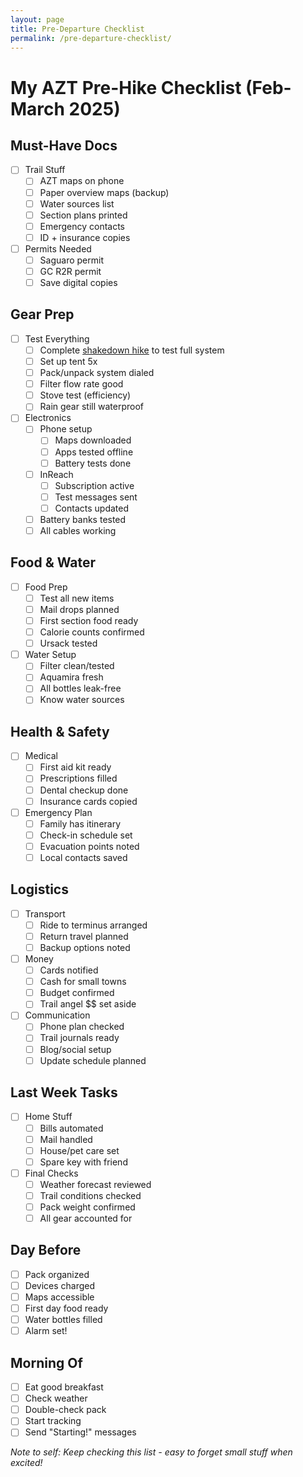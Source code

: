 ```yaml
---
layout: page
title: Pre-Departure Checklist
permalink: /pre-departure-checklist/
---
```


# My AZT Pre-Hike Checklist (Feb-March 2025)

## Must-Have Docs
- [ ] Trail Stuff
  - [ ] AZT maps on phone
  - [ ] Paper overview maps (backup)
  - [ ] Water sources list
  - [ ] Section plans printed
  - [ ] Emergency contacts
  - [ ] ID + insurance copies

- [ ] Permits Needed
  - [ ] Saguaro permit
  - [ ] GC R2R permit
  - [ ] Save digital copies

## Gear Prep
- [ ] Test Everything
  - [ ] Complete [shakedown hike](/shakedown-hikes/) to test full system
  - [ ] Set up tent 5x
  - [ ] Pack/unpack system dialed
  - [ ] Filter flow rate good
  - [ ] Stove test (efficiency)
  - [ ] Rain gear still waterproof

- [ ] Electronics
  - [ ] Phone setup
    - [ ] Maps downloaded
    - [ ] Apps tested offline
    - [ ] Battery tests done
  - [ ] InReach
    - [ ] Subscription active
    - [ ] Test messages sent
    - [ ] Contacts updated
  - [ ] Battery banks tested
  - [ ] All cables working

## Food & Water
- [ ] Food Prep
  - [ ] Test all new items
  - [ ] Mail drops planned
  - [ ] First section food ready
  - [ ] Calorie counts confirmed
  - [ ] Ursack tested

- [ ] Water Setup
  - [ ] Filter clean/tested
  - [ ] Aquamira fresh
  - [ ] All bottles leak-free
  - [ ] Know water sources

## Health & Safety
- [ ] Medical
  - [ ] First aid kit ready
  - [ ] Prescriptions filled
  - [ ] Dental checkup done
  - [ ] Insurance cards copied

- [ ] Emergency Plan
  - [ ] Family has itinerary
  - [ ] Check-in schedule set
  - [ ] Evacuation points noted
  - [ ] Local contacts saved

## Logistics
- [ ] Transport
  - [ ] Ride to terminus arranged
  - [ ] Return travel planned
  - [ ] Backup options noted

- [ ] Money
  - [ ] Cards notified
  - [ ] Cash for small towns
  - [ ] Budget confirmed
  - [ ] Trail angel $$ set aside

- [ ] Communication
  - [ ] Phone plan checked
  - [ ] Trail journals ready
  - [ ] Blog/social setup
  - [ ] Update schedule planned

## Last Week Tasks
- [ ] Home Stuff
  - [ ] Bills automated
  - [ ] Mail handled
  - [ ] House/pet care set
  - [ ] Spare key with friend

- [ ] Final Checks
  - [ ] Weather forecast reviewed
  - [ ] Trail conditions checked
  - [ ] Pack weight confirmed
  - [ ] All gear accounted for

## Day Before
- [ ] Pack organized
- [ ] Devices charged
- [ ] Maps accessible
- [ ] First day food ready
- [ ] Water bottles filled
- [ ] Alarm set!

## Morning Of
- [ ] Eat good breakfast
- [ ] Check weather
- [ ] Double-check pack
- [ ] Start tracking
- [ ] Send "Starting!" messages

*Note to self: Keep checking this list - easy to forget small stuff when excited!* 